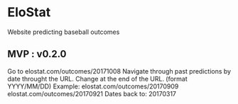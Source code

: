 # EloStat
Website predicting baseball outcomes

MVP : v0.2.0
------------
Go to elostat.com/outcomes/20171008
Navigate through past predictions by date throught the URL.
Change <year><month><day> at the end of the URL. (format YYYY/MM/DD)
Example: elostat.com/outcomes/20170909
         elostat.com/outcomes/20170921
Dates back to: 20170317
